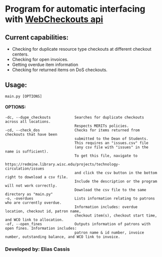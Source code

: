 # Program for automatic interfacing with [WebCheckouts api](https://api.webcheckout.net)

## Current capabilities:
- Checking for duplicate resource type checkouts at different checkout centers.
- Checking for open invoices.
- Getting overdue item information
- Checking for returned items on DoS checkouts.

## Usage:
`main.py [OPTIONS]`

#### OPTIONS:
```
-dc, --dupe_checkouts           Searches for duplicate checkouts across all locations.
                                Respects MERITs policies.
-cd, --check_dos                Checks for items returned from checkouts that have been
                                submitted to the Dean of Students.
                                This requires an "issues.csv" file
                                (any csv file with "issues" in the name is sufficient).
                                To get this file, navigate to
                                https://redmine.library.wisc.edu/projects/technology-circulation/issues
                                and click the csv button in the bottom right to download a csv file.
                                Include the description or the program will not work correctly.
                                Download the csv file to the same directory as "main.py"
-o, -overdues                   Lists information relating to patrons who are currently overdue.
                                Information includes: overdue location, checkout id, patron name,
                                checkout item(s), checkout start time, and WCO link to allocation.
-of, --open_fines               Outputs information of patrons with open fines. Information includes:
                                patron name & id number, invoice number, outstanding balance, and WCO link to invoice.
```

### Developed by: Elias Cassis